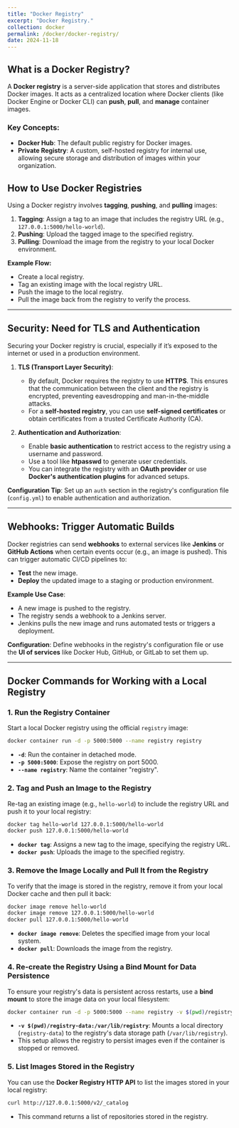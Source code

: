 ```yaml
---
title: "Docker Registry"
excerpt: "Docker Registry."
collection: docker
permalink: /docker/docker-registry/
date: 2024-11-18
---
```


## **What is a Docker Registry?**
A **Docker registry** is a server-side application that stores and distributes Docker images. It acts as a centralized location where Docker clients (like Docker Engine or Docker CLI) can **push**, **pull**, and **manage** container images.

### **Key Concepts:**
- **Docker Hub**: The default public registry for Docker images.
- **Private Registry**: A custom, self-hosted registry for internal use, allowing secure storage and distribution of images within your organization.

## **How to Use Docker Registries**
Using a Docker registry involves **tagging**, **pushing**, and **pulling** images:

1. **Tagging**: Assign a tag to an image that includes the registry URL (e.g., `127.0.0.1:5000/hello-world`).
2. **Pushing**: Upload the tagged image to the specified registry.
3. **Pulling**: Download the image from the registry to your local Docker environment.

**Example Flow:**
- Create a local registry.
- Tag an existing image with the local registry URL.
- Push the image to the local registry.
- Pull the image back from the registry to verify the process.

---

## **Security: Need for TLS and Authentication**
Securing your Docker registry is crucial, especially if it’s exposed to the internet or used in a production environment.

1. **TLS (Transport Layer Security)**:
   - By default, Docker requires the registry to use **HTTPS**. This ensures that the communication between the client and the registry is encrypted, preventing eavesdropping and man-in-the-middle attacks.
   - For a **self-hosted registry**, you can use **self-signed certificates** or obtain certificates from a trusted Certificate Authority (CA).

2. **Authentication and Authorization**:
   - Enable **basic authentication** to restrict access to the registry using a username and password.
   - Use a tool like **htpasswd** to generate user credentials.
   - You can integrate the registry with an **OAuth provider** or use **Docker's authentication plugins** for advanced setups.

**Configuration Tip**: Set up an `auth` section in the registry's configuration file (`config.yml`) to enable authentication and authorization.

---

## **Webhooks: Trigger Automatic Builds**
Docker registries can send **webhooks** to external services like **Jenkins** or **GitHub Actions** when certain events occur (e.g., an image is pushed). This can trigger automatic CI/CD pipelines to:
- **Test** the new image.
- **Deploy** the updated image to a staging or production environment.

**Example Use Case**:
- A new image is pushed to the registry.
- The registry sends a webhook to a Jenkins server.
- Jenkins pulls the new image and runs automated tests or triggers a deployment.

**Configuration**: Define webhooks in the registry's configuration file or use the **UI of services** like Docker Hub, GitHub, or GitLab to set them up.

---

## **Docker Commands for Working with a Local Registry**

### **1. Run the Registry Container**
Start a local Docker registry using the official `registry` image:
```bash
docker container run -d -p 5000:5000 --name registry registry
```
- **`-d`**: Run the container in detached mode.
- **`-p 5000:5000`**: Expose the registry on port 5000.
- **`--name registry`**: Name the container "registry".

### **2. Tag and Push an Image to the Registry**
Re-tag an existing image (e.g., `hello-world`) to include the registry URL and push it to your local registry:
```bash
docker tag hello-world 127.0.0.1:5000/hello-world
docker push 127.0.0.1:5000/hello-world
```
- **`docker tag`**: Assigns a new tag to the image, specifying the registry URL.
- **`docker push`**: Uploads the image to the specified registry.

### **3. Remove the Image Locally and Pull It from the Registry**
To verify that the image is stored in the registry, remove it from your local Docker cache and then pull it back:
```bash
docker image remove hello-world
docker image remove 127.0.0.1:5000/hello-world
docker pull 127.0.0.1:5000/hello-world
```
- **`docker image remove`**: Deletes the specified image from your local system.
- **`docker pull`**: Downloads the image from the registry.

### **4. Re-create the Registry Using a Bind Mount for Data Persistence**
To ensure your registry's data is persistent across restarts, use a **bind mount** to store the image data on your local filesystem:
```bash
docker container run -d -p 5000:5000 --name registry -v $(pwd)/registry-data:/var/lib/registry registry
```
- **`-v $(pwd)/registry-data:/var/lib/registry`**: Mounts a local directory (`registry-data`) to the registry's data storage path (`/var/lib/registry`).
- This setup allows the registry to persist images even if the container is stopped or removed.

### **5. List Images Stored in the Registry**
You can use the **Docker Registry HTTP API** to list the images stored in your local registry:
```bash
curl http://127.0.0.1:5000/v2/_catalog
```
- This command returns a list of repositories stored in the registry.
